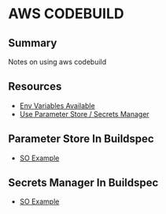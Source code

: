 # AWS CODEBUILD

## Summary

Notes on using aws codebuild

## Resources

- [Env Variables Available](https://docs.aws.amazon.com/codebuild/latest/userguide/build-env-ref-env-vars.html)
- [Use Parameter Store / Secrets Manager](https://docs.aws.amazon.com/codebuild/latest/userguide/build-spec-ref.html#build-spec-ref-syntax)

## Parameter Store In Buildspec

- [SO Example](https://stackoverflow.com/questions/59117170/passing-ssm-parameters-to-codebuild-project-securely)

## Secrets Manager In Buildspec

- [SO Example](https://stackoverflow.com/questions/59117170/passing-ssm-parameters-to-codebuild-project-securely)
